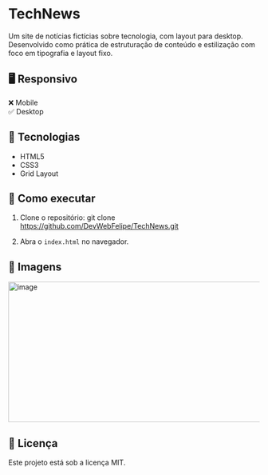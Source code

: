 # TechNews

Um site de notícias fictícias sobre tecnologia, com layout para desktop. Desenvolvido como prática de estruturação de conteúdo e estilização com foco em tipografia e layout fixo.

## 🖥️ Responsivo

❌ Mobile  
✅ Desktop

## 🚀 Tecnologias

- HTML5
- CSS3
- Grid Layout

## 🔧 Como executar

1. Clone o repositório:
git clone https://github.com/DevWebFelipe/TechNews.git

2. Abra o `index.html` no navegador.

## 📸 Imagens

<img width="552" height="281" alt="image" src="https://github.com/user-attachments/assets/d7b6f5c8-bad6-48a5-84aa-7a33c15382d1" />

## 📄 Licença

Este projeto está sob a licença MIT.
